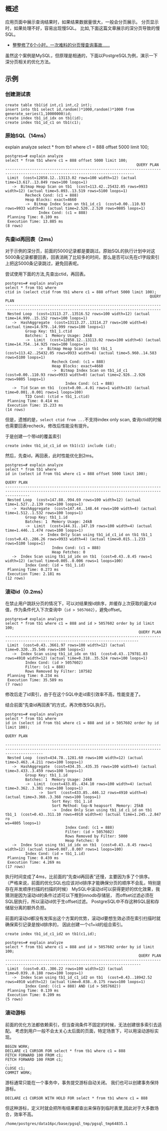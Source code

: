 ## 概述

应用页面中展示查询结果时，如果结果数据量很大，一般会分页展示。
分页显示时，如果处理不好，容易出现慢SQL。
比如,下面这篇文章展示的深分页导致的慢SQL。
- [整整修了6个小时，一次难料的分页慢查询事故……](https://dbaplus.cn/news-160-4784-1.html)

虽然这个案例是MySQL，但原理是相通的，下面以PostgreSQL为例，演示一下深分页相关的优化方法。

## 示例

### 创建测试表
```
create table tb1(id int,c1 int,c2 int);
insert into tb1 select id,random()*1000,random()*1000 from generate_series(1,10000000)id;
create index tb1_id_idx on tb1(id);
create index tb1_id_c1 on tb1(c1);
```

### 原始SQL（14ms）
explain analyze
select * from tb1 where c1 = 888 offset 5000 limit 100;

```
postgres=# explain analyze
select * from tb1 where c1 = 888 offset 5000 limit 100;
                                                           QUERY PLAN
--------------------------------------------------------------------------------------------------------------------------------
 Limit  (cost=12858.12..13113.02 rows=100 width=12) (actual time=13.617..13.849 rows=100 loops=1)
   ->  Bitmap Heap Scan on tb1  (cost=113.42..25432.05 rows=9933 width=12) (actual time=5.093..13.519 rows=5100 loops=1)
         Recheck Cond: (c1 = 888)
         Heap Blocks: exact=4660
         ->  Bitmap Index Scan on tb1_id_c1  (cost=0.00..110.93 rows=9933 width=0) (actual time=2.520..2.520 rows=9805 loops=1)
               Index Cond: (c1 = 888)
 Planning Time: 0.109 ms
 Execution Time: 13.885 ms
(8 rows)
```

### 先查id再回表（2ms）

对于示例的深分页，前面的5000记录都是要跳过。原始SQL的执行计划中对这5000条记录都要回表，回表消耗了比较多的时间，那么是否可以先在c1字段索引上把这5000条记录跳过，避免回表呢。

尝试使用下面的方法,先查出ctid，再回表。
```
postgres=# explain analyze
select * from tb1 where
ctid in (select ctid from tb1 where c1 = 888 offset 5000 limit 100);
                                                                 QUERY PLAN
--------------------------------------------------------------------------------------------------------------------------------------------
 Nested Loop  (cost=13113.27..13516.52 rows=100 width=12) (actual time=14.999..15.152 rows=100 loops=1)
   ->  HashAggregate  (cost=13113.27..13114.27 rows=100 width=6) (actual time=14.979..14.999 rows=100 loops=1)
         Group Key: tb1_1.ctid
         Batches: 1  Memory Usage: 24kB
         ->  Limit  (cost=12858.12..13113.02 rows=100 width=6) (actual time=14.754..14.925 rows=100 loops=1)
               ->  Bitmap Heap Scan on tb1 tb1_1  (cost=113.42..25432.05 rows=9933 width=6) (actual time=5.960..14.583 rows=5100 loops=1)
                     Recheck Cond: (c1 = 888)
                     Heap Blocks: exact=4660
                     ->  Bitmap Index Scan on tb1_id_c1  (cost=0.00..110.93 rows=9933 width=0) (actual time=2.926..2.926 rows=9805 loops=1)
                           Index Cond: (c1 = 888)
   ->  Tid Scan on tb1  (cost=0.00..4.01 rows=1 width=18) (actual time=0.001..0.001 rows=1 loops=100)
         TID Cond: (ctid = tb1_1.ctid)
 Planning Time: 0.414 ms
 Execution Time: 15.233 ms
(14 rows)
```
但是，遗憾的是，`select ctid from ...`不支持index only scan, 查询ctid的时候也需要回表recheck，修改后性能没有提升。

于是创建一个带id的覆盖索引
```
create index tb1_id_c1_id on tb1(c1) include (id);
```

然后，先查id，再回表，此时性能优化到2ms。
```
postgres=# explain analyze
select * from tb1 where
id in (select id from tb1 where c1 = 888 offset 5000 limit 100);
                                                                      QUERY PLAN
-------------------------------------------------------------------------------------------------------------------------------------------------------
 Nested Loop  (cost=147.88..994.69 rows=100 width=12) (actual time=1.527..2.139 rows=100 loops=1)
   ->  HashAggregate  (cost=147.44..148.44 rows=100 width=4) (actual time=1.512..1.532 rows=100 loops=1)
         Group Key: tb1_1.id
         Batches: 1  Memory Usage: 24kB
         ->  Limit  (cost=144.31..147.19 rows=100 width=4) (actual time=1.446..1.474 rows=100 loops=1)
               ->  Index Only Scan using tb1_id_c1_id on tb1 tb1_1  (cost=0.43..286.26 rows=9933 width=4) (actual time=0.015..1.233 rows=5100 loops=1)
                     Index Cond: (c1 = 888)
                     Heap Fetches: 0
   ->  Index Scan using tb1_id_idx on tb1  (cost=0.43..8.45 rows=1 width=12) (actual time=0.005..0.006 rows=1 loops=100)
         Index Cond: (id = tb1_1.id)
 Planning Time: 0.273 ms
 Execution Time: 2.181 ms
(12 rows)
```

### 滚动id（0.2ms）
在禁止用户跳跃分页的情况下，可以对结果按id排序，并缓存上次获取的最大id值，作为条件代入下次查询中（`id > 5057602`），避免offset。

```
postgres=# explain analyze
select * from tb1 where c1 = 888 and id > 5057602 order by id limit 100;
                                                            QUERY PLAN
----------------------------------------------------------------------------------------------------------------------------------
 Limit  (cost=0.43..3661.97 rows=100 width=12) (actual time=0.320..35.546 rows=100 loops=1)
   ->  Index Scan using tb1_id_idx on tb1  (cost=0.43..179781.83 rows=4910 width=12) (actual time=0.318..35.524 rows=100 loops=1)
         Index Cond: (id > 5057602)
         Filter: (c1 = 888)
         Rows Removed by Filter: 107582
 Planning Time: 0.234 ms
 Execution Time: 35.589 ms
(7 rows)
```
修改后走了id索引，由于在这个SQL中走id索引效率不高，性能变差了。

结合前面“先查id再回表”的方式，再次修改SQL执行。

```
postgres=# explain analyze
select * from tb1 where
id in (select id from tb1 where c1 = 888 and id > 5057602 order by id limit 100);
                                                                         QUERY PLAN

--------------------------------------------------------------------------------------------------------------------------------------------
-----------------
 Nested Loop  (cost=434.78..1281.60 rows=100 width=12) (actual time=3.463..4.211 rows=100 loops=1)
   ->  HashAggregate  (cost=434.35..435.35 rows=100 width=4) (actual time=3.433..3.459 rows=100 loops=1)
         Group Key: tb1_1.id
         Batches: 1  Memory Usage: 24kB
         ->  Limit  (cost=433.85..434.10 rows=100 width=4) (actual time=3.362..3.381 rows=100 loops=1)
               ->  Sort  (cost=433.85..446.12 rows=4910 width=4) (actual time=3.360..3.368 rows=100 loops=1)
                     Sort Key: tb1_1.id
                     Sort Method: top-N heapsort  Memory: 25kB
                     ->  Index Only Scan using tb1_id_c1_id on tb1 tb1_1  (cost=0.43..311.10 rows=4910 width=4) (actual time=1.245..2.847 ro
ws=4805 loops=1)
                           Index Cond: (c1 = 888)
                           Filter: (id > 5057602)
                           Rows Removed by Filter: 5000
                           Heap Fetches: 0
   ->  Index Scan using tb1_id_idx on tb1  (cost=0.43..8.45 rows=1 width=12) (actual time=0.007..0.007 rows=1 loops=100)
         Index Cond: (id = tb1_1.id)
 Planning Time: 0.439 ms
 Execution Time: 4.269 ms
(17 rows)
```
执行时间变成了4ms，比前面的“先查id再回表”还慢，主要因为多了个排序。
（严格来说，前面的优化SQL也应该对id排序才能确保分页的顺序不会乱，特别是存在并发顺序扫描的扫描的时候）
MySQL中滚动id可以获得更好的优化效果，我猜测是因为滚动id的条件过滤可以下推到innodb存储层，
而offset过滤必须在SQL层执行，所以滚动id优于生offset过滤。
PostgreSQL中不存这种SQL层和存储层分离的额外负担。

前面的滚动id都没有发挥出这个方案的优势，滚动id要想生效必须在索引扫描时就确保索引记录是按id排序的，
因此创建一个c1+id的组合索引。
```
create index tb1_id_c1_id2 on tb1(c1,id);
```

```
postgres=# explain analyze
select * from tb1 where c1 = 888 and id > 5057602 order by id limit 100;
                                                            QUERY PLAN
-----------------------------------------------------------------------------------------------------------------------------------
 Limit  (cost=0.43..386.22 rows=100 width=12) (actual time=0.039..0.188 rows=100 loops=1)
   ->  Index Scan using tb1_id_c1_id2 on tb1  (cost=0.43..18942.52 rows=4910 width=12) (actual time=0.038..0.175 rows=100 loops=1)
         Index Cond: ((c1 = 888) AND (id > 5057602))
 Planning Time: 0.139 ms
 Execution Time: 0.209 ms
(5 rows)
```

### 滚动游标
前面的优化方法都依赖索引，但当查询条件不固定的时候，无法创建很多索引去适配。
考虑到用户一般不会太关心太后面的页面，特定场景下，可以用滚动游标实现。

```
BEGIN WORK;
DECLARE c1 CURSOR FOR select * from tb1 where c1 = 888
FETCH FORWARD 100 FROM c1;
FETCH FORWARD 100 FROM c1;
...
CLOSE c1;
COMMIT WORK;
```

游标通常只能在一个事务中，事务提交游标自动关闭。
我们也可以创建事务保持游标。
```
DECLARE c1 CURSOR WITH HOLD FOR select * from tb1 where c1 = 888
```
但这种游标，定义时就会把所有结果都查出来保存到临时表里,因此对于大多数场合，效率不高。
```
/home/postgres/data16pc/base/pgsql_tmp/pgsql_tmp64835.1
```
